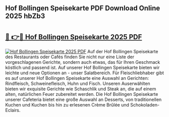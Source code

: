 ## Hof Bollingen Speisekarte PDF Download Online 2025 hbZb3

# <h2><a href="http://gca9cy5.nevu.top/?p=Hof+Bollingen+Speisekarte">🔗 👉🔴 Hof Bollingen Speisekarte 2025 PDF</a></h2>

[![Hof Bollingen Speisekarte 2025 PDF](https://i.imgur.com/dBaPXMq.png)](http://gca9cy5.nevu.top/?p=Hof+Bollingen+Speisekarte)
Auf der Hof Bollingen Speisekarte des Restaurants oder Cafés finden Sie nicht nur eine Liste der vorgeschlagenen Gerichte, sondern auch etwas, das für Ihren Geschmack köstlich und passend ist. Auf unserer Hof Bollingen Speisekarte bieten wir leichte und neue Optionen an - unser Salatbereich. Für Fleischliebhaber gibt es auf unserer Hof Bollingen Speisekarte eine Auswahl an Gerichten: Rindfleisch, Schweinefleisch, Huhn und Fisch. Unseren Auserwählten bieten wir exquisite Gerichte wie Schaschlik und Steak an, die auf einem alten, natürlichen Feuer zubereitet werden. Die Hof Bollingen Speisekarte unserer Cafeteria bietet eine große Auswahl an Desserts, von traditionellen Kuchen und Kuchen bis hin zu erlesenen Crème Brûlée und Schokoladen-Eclairs.
